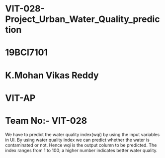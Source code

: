 # VIT-028-Project_Urban_Water_Quality_prediction
# 19BCI7101
# K.Mohan Vikas Reddy
# VIT-AP
# Team No:- VIT-028

We have to predict the water quality index(wqi) by using the input variables in UI. By using water quality index we can predict whether the water is contaminated or not. Hence wqi is the output column to be predicted. The index ranges from 1 to 100; a higher number indicates better water quality.


